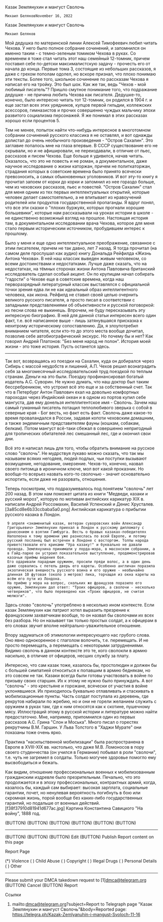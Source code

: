 Казак Землянухин и мангуст Сволочь


    Михаил БеляковNovember 16, 2022

Казак Землянухин и мангуст Сволочь


    Михаил Беляков

   Мой дедушка по материнской линии Алексей Тимофеевич любил читать
   Чехова. У него было полное собрание сочинений, и запомнился он именно
   таким - с темно-зеленым томиком Чехова в руках. Со временем я тоже стал
   читать этот наш семейный 12-томник, причем поставил себе по-детски
   максималистскую задачу - прочесть его от начала до конца. Первые тома
   3, состоящие из небольших рассказов, я даже с грехом пополам одолел, но
   вскоре признал, что плохо понимаю эти тексты. Более того, школьное
   сочинение по рассказам Чехова я написал его на тройку. Это был шок. Как
   же так, ведь "Чехов - мой любимый писатель"? Пришло смутное понимание
   того, что подражание дедушке - не причина любить Чехова как писателя.
   Дедушке-то, конечно, было интересно читать тот 12-томник, он родился в
   1904 г. и еще застал всех этих урядников, купцов первой гильдии,
   коллежских асессоров, гимназистов и прочих совершенно чуждых мальчику
   эпохи развитого социализма персонажей. Я же понимал в этих рассказах
   хорошо если процентов 5.

   Тем не менее, попыток найти что-нибудь интересное в многотомном
   собрании сочинений русского классика я не оставлял, и вот однажды
   долистал до очень необычного произведения - "Остров Сахалин". Это
   заглавие попалось мне на глаза впервые. В СССР существование его не
   скрывали, но и не афишировали, не переиздавали, в отличие от пьес,
   рассказов и писем Чехова. Еще больше я удивился, начав читать.
   Оказалось, что это не повесть и не роман, а документальное, даже
   научное исследование о жизни каторжан, причем не политкаторжан,
   страдания которых в советские времена было принято всячески
   превозносить, а самых обыкновенных уголовников. И вот эту-то книгу я
   прочитал запоем от корки до корки и запомнил из нее гораздо больше, чем
   из чеховских рассказов, пьес и повестей. "Остров Сахалин" стал для меня
   одним из тех первых интеллектуальных открытий, которые человек делает
   самостоятельно, а не впитывает из нравоучений родителей или продуктов
   государственной пропаганды. Я вдруг понял, что все эти сказки о "плохих
   буржуях, которых прогнали хорошие большевики", которые нам рассказывали
   на уроках истории в школе - не единственно возможный взгляд на прошлое.
   Настоящая история там, в документальном исследовании врача Чехова,
   которое для меня стало первым историческим источником, пробудившем
   интерес к прошлому.

   Было у меня и еще одно интеллектуальное преображение, связанное с этим
   писателем, причем не так давно, лет 7 назад. Я тогда прочитал (на самом
   деле прослушал как аудио) книгу Дональда Рейфилда «Жизнь Антона
   Чехова». В ней наш классик выведен живым человеком, со всеми
   достоинствами и недостатками. Лучше даже сказать, что на недостатках,
   на тёмных сторонах жизни Антона Павловича британский исследователь
   сделал особый акцент. Он по крупицам начал собирать "гадости" о Чехове
   еще в советские времена, когда наш перворазрядный литературный классик
   выставлялся с официальной точки зрения едва ли не как идеальный образ
   интеллигентного человека, как икона. Рейфилд не ставил своей целью
   очернить великого русского писателя, а просто писал в соответствии с
   западными представлениями об объективности и русской поговоркой: из
   песни слова не выкинешь. Впрочем, не буду пересказывать эту интересную
   биографию. В ней для данной статьи интересен всего один факт, т.е. всё
   написанное выше - лишь затянувшаяся присказка к нехитрому историческому
   сопоставлению. Да, я злоупотребил вниманием читателя, если кто-то до
   этого места вообще дочитал, позволив себе автобиографический экскурс.
   Но почему бы и нет? Как говорил Андрей Платонов: "Без меня народ не
   полон". История моей жизни - это тоже история. Пусть останется здесь.
     __________________________________________________________________

   Так вот, возвращаясь из поездки на Сахалин, куда он добирался через
   Сибирь с массой неудобств и лишений, А.П. Чехов решил вознаградить себя
   за многомесячный исследовательский труд поездкой по теплым странам.
   Деньги на это были. Поездку профинансировал богатый издатель А.С.
   Суворин. Не нужно думать, что наш доктор был таким бессребреником, что
   устроил всё это еще и за собственный счет. Так что в Петербург Антон
   Павлович ехал на довольно комфортных пароходах через Индийский океан и
   в одном из портов купил себе мангуста, дав ему донельзя интеллигентское
   имя - Сволочь. Зачем наш самый гуманный писатель потащил теплолюбивого
   зверька с собой в северные края - Бог весть, но факт есть факт. Сволочь
   даже какое-то время проваландался в России, задавая копоти чеховским
   домашним, а также эндемичным представителям фауны (кошкам, собакам,
   белкам). Потом мангуст всё-таки сбежал в совершенно непригодный для
   тропических обитателей лес смешанный лес, где и окончил свои дни.

   Всё это я написал лишь для того, чтобы обратить внимание на русское
   слово "сволочь". Не мудрствуя лукаво можно сказать, что так мы называем
   всяких негодяев, людей подлых, чьи поступки вызывают возмущение,
   негодование, омерзение. Чехов-то, конечно, назвал своего питомца в
   ироничном ключе, мол вот какой проказник. Но вообще-то всерьез назвать
   кого-то сволочью - значит основательно испортить, если даже не
   разорвать, отношения.

   Теперь посмотрим, что подразумевалось под понятием "сволочь" лет 200
   назад. В этом нам поможет цитата из книги "Медведи, казаки и русский
   мороз", которую по мотивам английских карикатур XIX в. написали Андрей
   Россомахин, Василий Успенский и Денис Хрусталев.
   [3a85cd8e6b33ccbaba5a0.png] Английская карикатура о прибытии русского
   казака в Лондон.

     9 апреля <знаменитый казак, ветеран суворовских войн Александр
     Григорьевич> Землянухин приехал в Лондон к русскому дипломату с
     донесением о взятии Гамбурга. Весть о бравых казаках-победителях
     Наполеона к тому времени уже разнеслась по всей Европе, и потому
     русский посланец был встречен в Лондоне с восторгом. Толпы народа
     приветствовали его криками "Ура казаку!" и буквально не давали
     провода. Землянухина принимали у лорда-мэра, в масонском собрании, а
     в Гайд-парке он устроил показательное выступление, продемонстрировав
     казачьи приёмы ведения боя.
     Его одаривали парадным оружием, просили пряди волос, а в один день
     даже сорвались с петель дверь его кареты. Особенно англичан поразила
     экзотическая внешность русского воина и его оружие - необычайно
     длинная 10 футовая (около з метров) пика, торчащая из окна кареты на
     всём его пути из Лондона.
     На приёме у мэра на вопрос, скольких же французов поразило его
     оружие, Землянухин дал ответ: "Троих офицеров, а сволочи - несколько
     четвериков", что было переведено как «Троих офицеров, не считая
     мелюзги".

   Здесь слово "сволочь" употреблено в несколько ином контексте. Если
   казак Землянухин как патриот хотел выразить презрение к французским
   захватчикам вообще, то он назвал бы сволочами их всех без разбора. Но
   он называет так только простых солдат, а к офицерам в его словах звучит
   вполне нейтрально-уважительное отношение.

   Впору задуматься об этимологии интересующего нас грубого слова. Оно
   явно однокоренное с глаголом волочить, т.е. перемещать. И не просто
   перемещать, а перемещать с некоторыми затруднениями. Видимо сволочь в
   данном контексте это те, кого сволокли в армию насильно, в отличие от
   офицеров, несших службу за плату.

   Интересно, что сам казак тоже, казалось бы, простолюдин и должен бы с
   большей симпатией относиться к попавшим в армию беднякам, но это совсем
   не так. Казаки всегда были готовы участвовать в войне по призыву своих
   старшин. Их к этому не нужно было принуждать. А вот "сволочь" - это
   крестьяне и горожане, всячески от участия в войне уклонявшиеся. Их
   приходилось буквально отлавливать и стаскивать в мобилизационные
   пункты. Часть солдат поступала из деревень, где рекрутов набирали по
   жребию, но и они не горели желанием служить с оружием в руках там, где
   к ним относятся как к скотине, пушечному мясу. Иллюстраций этому в
   русской истории и литературе можно найти предостаточно. Мне, например,
   припомнился один из первых рассказов А.С. Грина "Слон и Моська". Много
   писал о горестях рекрутчины В.М. Гаршин. У Льва Толстого в "Хаджи
   Мурате" они показаны тоже очень ярко.

   Практика "насильственной мобилизации" была распространена в Европе в
   XVIII-XIX вв. настолько, что даже М.В. Ломоносов в пору своего
   студенчества (он учился в Германии) побывал в роли "сволочи", т.е. чуть
   не загремел в солдаты. Только могучее здоровье помогло ему
   высвободиться и бежать.

   Как видим, отношение профессиональных военных к мобилизованным
   гражданским издревле было презрительным. Печально, что это продолжается
   и в эпоху профессиональных, контрактных армий, когда, казалось бы,
   каждый сам выбирает: высокая зарплата, социальные гарантии, почет, но
   ненулевая вероятность погибнуть в бою или скромная жизнь, порой вообще
   без каких-либо государственных гарантий, но подальше от военных
   действий.
   [f38f37910d81941d677ac.jpg] Картина Константина Савицкого "На войну",
   1888 год.

   (BUTTON) (BUTTON) (BUTTON) (BUTTON) (BUTTON) (BUTTON)
   ____________________
   (BUTTON) (BUTTON)
   (BUTTON) Edit (BUTTON) Publish
   Report content on this page

Report Page

   (*) Violence ( ) Child Abuse ( ) Copyright ( ) Illegal Drugs ( )
   Personal Details ( ) Other
   ____________________
   Please submit your DMCA takedown request to [1]dmca@telegram.org
   (BUTTON) Cancel (BUTTON) Report

Ссылки

   1. mailto:dmca@telegram.org?subject=Report to Telegraph page "Казак Землянухин и мангуст Сволочь"&body=Reported page: https://telegra.ph/Kazak-Zemlyanuhin-i-mangust-Svoloch-11-16



